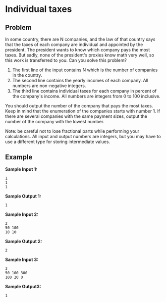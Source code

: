 # Individual taxes

## Problem
In some country, there are N companies, and the law of that country says that the taxes of each company are individual and appointed by the president. The president wants to know which company pays the most taxes. But sadly, none of the president's proxies know math very well, so this work is transferred to you. Can you solve this problem?

1. The first line of the input contains N which is the number of companies in the country.
2. The second line contains the yearly incomes of each company. All numbers are non-negative integers.
3. The third line contains individual taxes for each company in percent of the company's income. All numbers are integers from 0 to 100 inclusive.

You should output the number of the company that pays the most taxes. Keep in mind that the enumeration of the companies starts with number 1. If there are several companies with the same payment sizes, output the number of the company with the lowest number.

Note: be careful not to lose fractional parts while performing your calculations. All input and output numbers are integers, but you may have to use a different type for storing intermediate values.

## Example
**Sample Input 1:**
```console
1
1
1
```
**Sample Output 1:**
```console
1
```

**Sample Input 2:**
```console
2
50 100
10 10
```
**Sample Output 2:**
```console
2
```

**Sample Input 3:**
```console
3
50 100 300
100 20 0
```
**Sample Output3:**
```console
1
```